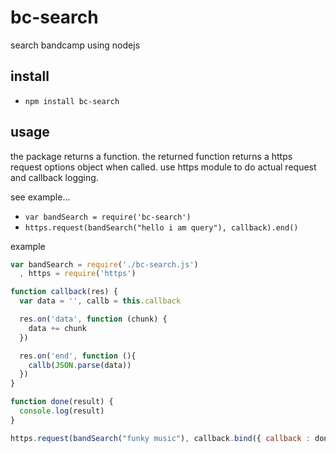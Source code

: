 bc-search
=========
search bandcamp using nodejs

## install
 - `npm install bc-search`

## usage
the package returns a function. the returned function returns a https request options object when called. use https module to do actual request and callback logging. 

see example...
 - `var bandSearch = require('bc-search')`
 - `https.request(bandSearch("hello i am query"), callback).end()`

example
``` js
var bandSearch = require('./bc-search.js')
  , https = require('https')

function callback(res) {
  var data = '', callb = this.callback

  res.on('data', function (chunk) {
    data += chunk
  })

  res.on('end', function (){
    callb(JSON.parse(data))
  })
}

function done(result) {
  console.log(result)
}

https.request(bandSearch("funky music"), callback.bind({ callback : done })).end()

```